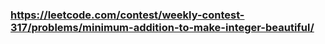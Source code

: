 ### https://leetcode.com/contest/weekly-contest-317/problems/minimum-addition-to-make-integer-beautiful/
